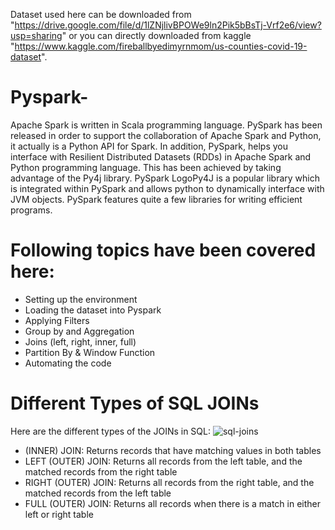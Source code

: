 Dataset used here can be downloaded from "https://drive.google.com/file/d/1lZNjlivBPOWe9ln2Pik5bBsTj-Vrf2e6/view?usp=sharing" or you can directly downloaded from kaggle "https://www.kaggle.com/fireballbyedimyrnmom/us-counties-covid-19-dataset".

# Pyspark-
Apache Spark is written in Scala programming language. PySpark has been released in order to support the collaboration of Apache Spark and Python, it actually is a Python API for Spark. In addition, PySpark, helps you interface with Resilient Distributed Datasets (RDDs) in Apache Spark and Python programming language. This has been achieved by taking advantage of the Py4j library. PySpark LogoPy4J is a popular library which is integrated within PySpark and allows python to dynamically interface with JVM objects. PySpark features quite a few libraries for writing efficient programs.
# Following topics have been covered here:
* Setting up the environment
* Loading the dataset into Pyspark
* Applying Filters
* Group by and Aggregation
* Joins (left, right, inner, full)
* Partition By & Window Function
* Automating the code
# Different Types of SQL JOINs
Here are the different types of the JOINs in SQL:
![sql-joins](https://user-images.githubusercontent.com/41945372/113957252-7f87d480-983c-11eb-88c7-5a8ce259ac96.png)
* (INNER) JOIN: Returns records that have matching values in both tables
* LEFT (OUTER) JOIN: Returns all records from the left table, and the matched records from the right table
* RIGHT (OUTER) JOIN: Returns all records from the right table, and the matched records from the left table
* FULL (OUTER) JOIN: Returns all records when there is a match in either left or right table
